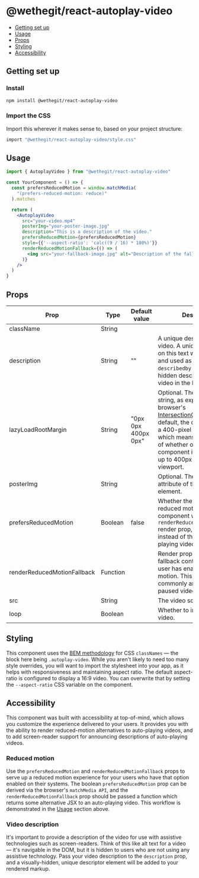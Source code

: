 # @wethegit/react-autoplay-video

- [Getting set up](#getting-set-up)
- [Usage](#usage)
- [Props](#props)
- [Styling](#styling)
- [Accessibility](#accessibility)

## Getting set up

### Install

```bash
npm install @wethegit/react-autoplay-video
```

### Import the CSS

Import this wherever it makes sense to, based on your project structure:

```bash
import "@wethegit/react-autoplay-video/style.css"
```

## Usage

```jsx
import { AutoplayVideo } from "@wethegit/react-autoplay-video"

const YourComponent = () => {
  const prefersReducedMotion = window.matchMedia(
    "(prefers-reduced-motion: reduce)"
  ).matches

  return (
    <AutoplayVideo
      src="your-video.mp4"
      posterImg="your-poster-image.jpg"
      description="This is a description of the video."
      prefersReducedMotion={prefersReducedMotion}
      style={{'--aspect-ratio': 'calc((9 / 16) * 100%)'}}
      renderReducedMotionFallback={() => (
        <img src="your-fallback-image.jpg" alt="Description of the fallback image." />
      )}
    />
  )
}
```

## Props

| Prop                        | Type     | Default value       | Description                                                                                                                                                                                                                                                                                                                                  |
| --------------------------- | -------- | ------------------- | -------------------------------------------------------------------------------------------------------------------------------------------------------------------------------------------------------------------------------------------------------------------------------------------------------------------------------------------- |
| className                   | String   |                     |                                                                                                                                                                                                                                                                                                                                              |
| description                 | String   | ""                  | A unique description of the video. A unique hash based on this text will be generated and used as the `aria-describedby` ID for a visually-hidden description of the video in the DOM.                                                                                                                                                       |
| lazyLoadRootMargin          | String   | "0px 0px 400px 0px" | Optional. The `rootMargin` string, as expected by the browser's [IntersectionObserver API](https://developer.mozilla.org/en-US/docs/Web/API/Intersection_Observer_API). By default, the component gets a 400-pixel "look-ahead", which means the detection of whether or not the component is in view checks up to 400px below the viewport. |
| posterImg                   | String   |                     | Optional. The `poster` attribute of the `<video>` element.                                                                                                                                                                                                                                                                                   |
| prefersReducedMotion        | Boolean  | false               | Whether the user prefers reduced motion. If `true`, the component will check for the `renderReducedMotionFallback` render prop, and use that instead of the default auto-playing video.                                                                                                                                                      |
| renderReducedMotionFallback | Function |                     | Render prop to provide fallback content when the user has enabled reduced motion. This is most commonly an image, or a paused video with controls.                                                                                                                                                                                           |
| src                         | String   |                     | The video source file.                                                                                                                                                                                                                                                                                                                       |
| loop                         | Boolean   |                     | Whether to infitely loop the video.                                                                                                                                                                                                                                                                                                                       |


## Styling

This component uses the [BEM methodology](https://getbem.com/) for CSS `classNames` — the block here being `.autoplay-video`. While you aren't likely to need too many style overrides, you will want to import the stylesheet into your app, as it helps with responsiveness and maintaining aspect ratio. The default aspect-ratio is configured to display a 16:9 video. You can overwrite that by setting the `--aspect-ratio` CSS variable on the component.

## Accessibility

This component was built with accessibility at top-of-mind, which allows you customize the experience delivered to your users. It provides you with the ability to render reduced-motion alternatives to auto-playing videos, and to add screen-reader support for announcing descriptions of auto-playing videos.

### Reduced motion

Use the `prefersReducedMotion` and `renderReducedMotionFallback` props to serve up a reduced motion experience for your users who have that option enabled on their systems. The boolean `prefersReducedMotion` prop can be derived via the browser's `matchMedia API`, and the `renderReducedMotionFallback` prop should be passed a function which returns some alternative JSX to an auto-playing video. This workflow is demonstrated in the [Usage](#usage) section above.

### Video description

It's important to provide a description of the video for use with assistive technologies such as screen-readers. Think of this like alt text for a video — it's navigable in the DOM, but it is hidden to users who are not using any assistive technology. Pass your video description to the `description` prop, and a visually-hidden, unique descriptor element will be added to your rendered markup.
